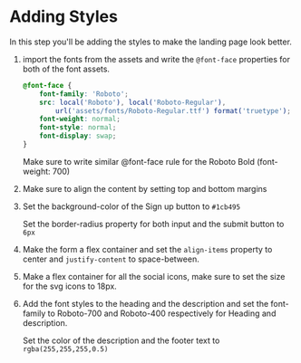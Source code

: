 # Adding Styles

In this step you'll be adding the styles to make the landing page look better. 

1. import the fonts from the assets and write the `@font-face` properties for both of the font assets. 

    ```css
    @font-face {
        font-family: 'Roboto';
        src: local('Roboto'), local('Roboto-Regular'),
            url('assets/fonts/Roboto-Regular.ttf') format('truetype');
        font-weight: normal;
        font-style: normal;
        font-display: swap;
    }
    ```

    Make sure to write similar @font-face rule for the Roboto Bold (font-weight: 700)

2. Make sure to align the content by setting top and bottom margins 

3. Set the background-color of the Sign up button to `#1cb495` 

    Set the border-radius property for both input and the submit button to `6px`

4. Make the form a flex container and set the `align-items` property to center and `justify-content` to space-between. 

5. Make a flex container for all the social icons, make sure to set the size for the svg icons to 18px. 

6. Add the font styles to the heading and the description and set the font-family to Roboto-700 and Roboto-400 respectively for Heading and description. 

    Set the color of the description and the footer text to `rgba(255,255,255,0.5)`




